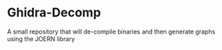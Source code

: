 # Ghidra-Decomp
A small repository that will de-compile binaries and then generate graphs using the JOERN library
